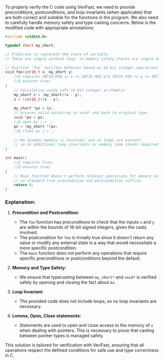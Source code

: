 To properly verify the C code using VeriFast, we need to provide preconditions, postconditions, and loop invariants (when applicable) that are both correct and suitable for the functions in the program. We also need to carefully handle memory safety and type casting concerns. Below is the modified code with appropriate annotations:

```c
#include <stdint.h>

typedef short my_short;

// Predicate to represent the state of variable
// These are simple without loop, so memory safety checks are simple here.

// Function `foo` verifies behavior based on 16-bit integer operations and valid pointer usage.
void foo(int16_t x, my_short y)
    //@ requires INT16_MIN <= x <= INT16_MAX &*& INT16_MIN <= y <= INT16_MAX;
    //@ ensures true;
{
    // Calculation using safe 16-bit integer arithmetic
    my_short z = (my_short)(x - y);
    z = (int16_t)(x - y);
    
    my_short *pz = &z;
    // Ensures valid upcasting to void* and back to original type
    void *pv = pz;
    //@ open &z |-> _;
    pz = (my_short *)pv;
    //@ close &z |-> _;
    
    // No dynamic memory is involved, and no loops are present, 
    // so no additional loop invariants or memory leak checks required.
}

int main()
    //@ requires true;
    //@ ensures true;
{
    // Main function doesn't perform relevant operations for memory safety checks,
    // so standard true precondition and postcondition suffice.
    return 0;
}
```

### Explanation:

1. **Precondition and Postcondition:**
   - The `foo` function has preconditions to check that the inputs `x` and `y` are within the bounds of 16-bit signed integers, given the casts involved.
   - The postcondition for `foo` is trivially true since it doesn't return any value or modify any external state in a way that would necessitate a more specific postcondition.
   - The `main` function does not perform any operations that require specific preconditions or postconditions beyond the default.

2. **Memory and Type Safety:**
   - We ensure that typecasting between `my_short*` and `void*` is verified safely by opening and closing the fact about `&z`.

3. **Loop Invariant:**
   - The provided code does not include loops, so no loop invariants are necessary.

4. **Lemma, Open, Close statements:**
   - Statements are used to open and close access to the memory of `z` when dealing with pointers. This is necessary to prove that casting between pointer types is managed safely.

This solution is tailored for verification with VeriFast, ensuring that all operations respect the defined conditions for safe use and type correctness in C.
